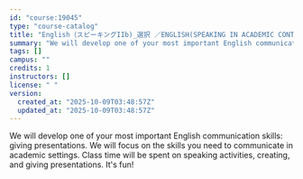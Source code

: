 ```yaml
---
id: "course:19045"
type: "course-catalog"
title: "English（スピーキングIIb)_選択 ／ENGLISH(SPEAKING IN ACADEMIC CONTEXTS IIB: PRESENTATION)"
summary: "We will develop one of your most important English communication skills: giving presentations. We will focus on the skil…"
tags: []
campus: ""
credits: 1
instructors: []
license: " "
version:
  created_at: "2025-10-09T03:48:57Z"
  updated_at: "2025-10-09T03:48:57Z"
---
```


We will develop one of your most important English communication skills: giving presentations. We will focus on the skills you need to communicate in academic settings. Class time will be spent on speaking activities, creating, and giving presentations. It's fun!
